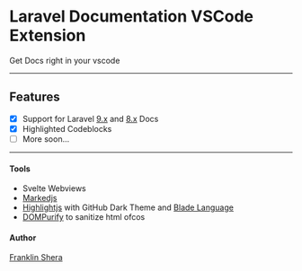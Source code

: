 # Laravel Documentation VSCode Extension

Get Docs right in your vscode

---

## Features

- [x] Support for Laravel [9.x](/assets/docs/9.x) and [8.x](/assets/docs/8.x) Docs
- [x] Highlighted Codeblocks
- [ ] More soon...

---

#### Tools

- Svelte Webviews
- [Markedjs](https://github.com/markedjs/marked)
- [Highlightjs](https://github.com/highlightjs/highlight.js/) with GitHub Dark Theme and [Blade Language](https://github.com/miken32/highlightjs-blade)
- [DOMPurify](https://github.com/cure53/DOMPurify) to sanitize html ofcos

#### Author

[Franklin Shera](https://twitter.com/FranklinShera)
